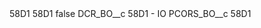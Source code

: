<?xml version="1.0" encoding="UTF-8"?>
<CustomMetadata xmlns="http://soap.sforce.com/2006/04/metadata" xmlns:xsi="http://www.w3.org/2001/XMLSchema-instance" xmlns:xsd="http://www.w3.org/2001/XMLSchema">
    <description>58D1</description>
    <label>58D1</label>
    <protected>false</protected>
    <values>
        <field>DCR_BO__c</field>
        <value xsi:type="xsd:string">58D1 - IO</value>
    </values>
    <values>
        <field>PCORS_BO__c</field>
        <value xsi:type="xsd:string">58D1</value>
    </values>
</CustomMetadata>
